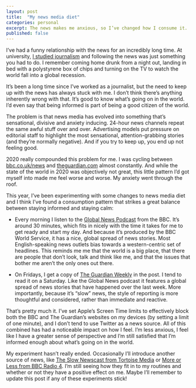 ```yaml
---
layout: post
title:  "My news media diet"
categories: personal
excerpt: The news makes me anxious, so I’ve changed how I consume it.
published: false
---
```


I’ve had a funny relationship with the news for an incredibly long time. At university, [I studied journalism](https://www.bournemouth.ac.uk/study/courses/ba-hons-multimedia-journalism) and following the news was just something you had to do. I remember coming home drunk from a night out, landing in bed with a polystyrene box of chips and turning on the TV to watch the world fall into a global recession.

It’s been a long time since I’ve worked as a journalist, but the need to keep up with the news has always stuck with me. I don’t think there’s anything inherently wrong with that. It’s good to know what’s going on in the world. I’d even say that being informed is part of being a good citizen of the world.

The problem is that news media has evolved into something that’s sensational, divisive and anxiety inducing. 24-hour news channels repeat the same awful stuff over and over. Advertising models put pressure on editorial staff to highlight the most sensational, attention-grabbing stories (and they’re normally negative). And if you try to keep up, you end up not feeling good.

2020 really compounded this problem for me. I was cycling between [bbc.co.uk/news](https://bbc.co.uk/news) and [theguardian.com](https://www.theguardian.com/) almost constantly. And while the state of the world in 2020 was objectively not great, this little pattern I’d got myself into made me feel worse and worse. My anxiety went through the roof.

This year, I’ve been experimenting with some changes to news media diet and I think I’ve found a consumption pattern that strikes a great balance between staying informed and staying calm:

* Every morning I listen to the [Global News Podcast](https://www.bbc.co.uk/programmes/p02nq0gn/episodes/downloads) from the BBC. It’s around 30 minutes, which fits in nicely with the time it takes for me to get ready and start my day. And because it’s produced by the BBC World Service, it has a nice, global spread of news stories. Most English-speaking news outlets bias towards a western-centric set of headlines. This reminds me me that the world is a big place, that there are people that don’t look, talk and think like me, and that the issues that bother me aren’t the only ones out there.

* On Fridays, I get a copy of [The Guardian Weekly](https://www.theguardian.com/weekly) in the post. I tend to read it on a Saturday. Like the Global News podcast it features a global spread of news stories that have happened over the last week. More importantly, because it’s “slow” news, the style of reporting is more thoughtful and considered, rather than immediate and reactive.

That’s pretty much it. I’ve set Apple’s Screen Time limits to effectively block both the BBC and The Guardian’s websites on my devices (by setting a limit of one minute), and I don’t tend to use Twitter as a news source. All of this combined has had a noticeable impact on how I feel. I’m less anxious, I feel like I have a greater sense of perspective and I’m still satisfied that I’m informed enough about what’s going on in the world.

My experiment hasn’t really ended. Occasionally I’ll introduce another source of news, like [The Slow Newscast from Tortoise Media](https://www.tortoisemedia.com/listen/the-slow-newscast/) or [More or Less from BBC Radio 4](https://www.bbc.co.uk/programmes/b006qshd/episodes/player). I’m still seeing how they fit in to my routines and whether or not they have a positive effect on me. Maybe I’ll remember to update this post if any of these experiments stick!